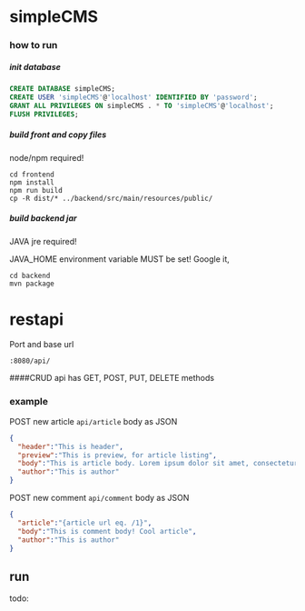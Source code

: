 # simpleCMS
### how to run 
##### init database
```sql
CREATE DATABASE simpleCMS;
CREATE USER 'simpleCMS'@'localhost' IDENTIFIED BY 'password';
GRANT ALL PRIVILEGES ON simpleCMS . * TO 'simpleCMS'@'localhost';
FLUSH PRIVILEGES;
```
##### build front and copy files
node/npm required!
```shell
cd frontend
npm install
npm run build
cp -R dist/* ../backend/src/main/resources/public/
```
##### build backend jar
JAVA jre required!

JAVA_HOME environment variable MUST be set! Google it, 
```shell
cd backend
mvn package
```


# restapi
Port and base url
```
:8080/api/
```

####CRUD
api has GET, POST, PUT, DELETE methods

### example

POST new article
```api/article```
body as JSON

```json
{
  "header":"This is header",
  "preview":"This is preview, for article listing",
  "body":"This is article body. Lorem ipsum dolor sit amet, consectetur adipiscing elit. Vivamus venenatis arcu quis ornare 	  molestie. Praesent maximus accumsan volutpat. Maecenas viverra sem quis libero aliquet, quis tincidunt ante  		       pretium. Duis ultrices urna et turpis lacinia aliquet. Cras nisi erat, facilisis ut libero et, rutrum aliquet ex. Ut         consequat tellus finibus sapien accumsan consequat. Ut ac ex sit amet purus feugiat porttitor et eget urna. Sed feugiat       purus vitae felis convallis, in tristique eros ultrices. Duis consequat nisi a accumsan sagittis.",
  "author":"This is author"
}
```

POST new comment
```api/comment``` 
body as JSON

```json
{
  "article":"{article url eq. /1}",
  "body":"This is comment body! Cool article",
  "author":"This is author"
}
```

## run

todo:
